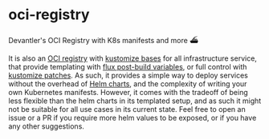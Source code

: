 # oci-registry
Devantler's OCI Registry with K8s manifests and more ⛴️


It is also an [OCI registry](https://opencontainers.org) with [kustomize bases](https://kubernetes.io/docs/tasks/manage-kubernetes-objects/kustomization/#bases-and-overlays) for all infrastructure service, that provide templating with [flux post-build variables](https://fluxcd.io/flux/components/kustomize/kustomizations/#post-build-variable-substitution), or full control with [kustomize patches](https://kubernetes.io/docs/tasks/manage-kubernetes-objects/kustomization/#customizing). As such, it provides a simple way to deploy services without the overhead of [Helm charts](https://helm.sh/docs/topics/charts/), and the complexity of writing your own Kubernetes manifests. However, it comes with the tradeoff of being less flexible than the helm charts in its templated setup, and as such it might not be suitable for all use cases in its current state. Feel free to open an issue or a PR if you require more helm values to be exposed, or if you have any other suggestions.

